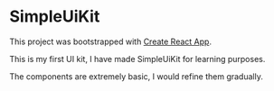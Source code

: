# SimpleUiKit

This project was bootstrapped with [Create React App](https://github.com/facebook/create-react-app).

This is my first UI kit, I have made SimpleUiKit for learning purposes.

The components are extremely basic, I would refine them gradually.
